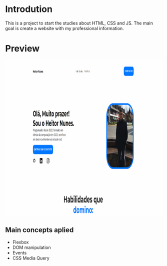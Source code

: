# Introdution

This is a project to start the studies about HTML, CSS and JS.
The main goal is create a website with my professional information.

# Preview

<img src="https://github.com/nunext/site-portifolio/blob/main/Preview.png" height="500"/>

## Main concepts aplied

- Flexbox
- DOM manipulation
- Events
- CSS Media Query
